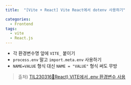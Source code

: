 ```yaml
---
title:  "[Vite + React] Vite React에서 dotenv 사용하기"

categories:
  - Frontend
tags:
  - vite
  - React.js
---
```


- 각 환경변수명 앞에 `VITE_` 붙이기
- `process.env` 말고 `import.meta.env` 사용하기
- `NAME=VALUE` 형식 대신 `NAME = "VALUE"` 형식 써도 무방

> 출처) [TIL230316📑React) VITE에서 .env 환경변수 사용](https://velog.io/@tmdgp0212/TIL230316-using-.env-on-vite)